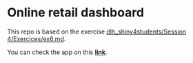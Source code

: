 # Online retail dashboard

This repo is based on the exercise [dlh_shiny4students/Session 4/Exercices/ex6.md](https://github.com/pkinif/dlh_shiny4students/blob/main/Session%204/Exercices/ex6.md).

You can check the app on this **[link](https://ericofrs.shinyapps.io/online_retail_dashboard/)**.
